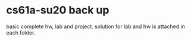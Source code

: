 # cs61a-su20 back up

basic complete hw, lab and project.
solution for lab and hw is attached in each folder.

